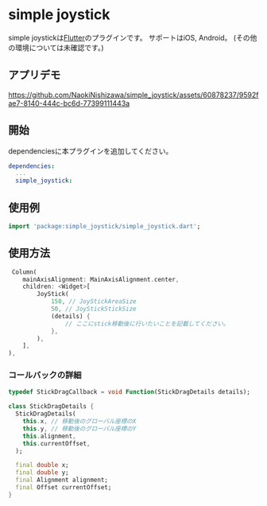 # simple joystick

simple joystickは[Flutter](https://flutter.io)のプラグインです。
サポートはiOS, Android。
(その他の環境については未確認です。)

## アプリデモ
https://github.com/NaokiNishizawa/simple_joystick/assets/60878237/9592fae7-8140-444c-bc6d-77399111443a

## 開始

dependenciesに本プラグインを追加してください。

```yml
dependencies:
  ...
  simple_joystick:
```

## 使用例

```dart
import 'package:simple_joystick/simple_joystick.dart';
```

## 使用方法
```dart
 Column(
    mainAxisAlignment: MainAxisAlignment.center,
    children: <Widget>[
        JoyStick(
            150, // JoyStickAreaSize
            50, // JoyStickStickSize
            (details) {
                // ここにstick移動後に行いたいことを記載してください。
            },
        ),
    ],
),
```
### コールバックの詳細
```dart
typedef StickDragCallback = void Function(StickDragDetails details);

class StickDragDetails {
  StickDragDetails(
    this.x, // 移動後のグローバル座標のX
    this.y, // 移動後のグローバル座標のY
    this.alignment,
    this.currentOffset, 
  );

  final double x;
  final double y;
  final Alignment alignment;
  final Offset currentOffset;
}
```
